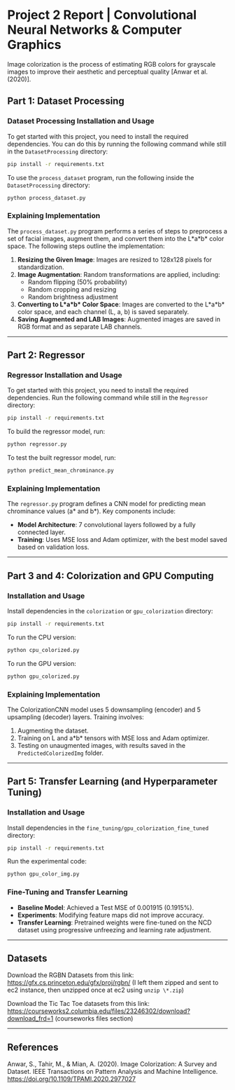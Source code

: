 # Project 2 Report | Convolutional Neural Networks & Computer Graphics
Image colorization is the process of estimating RGB colors for grayscale images to
improve their aesthetic and perceptual quality [Anwar et al.(2020)]. 

## Part 1: Dataset Processing

### Dataset Processing Installation and Usage
To get started with this project, you need to install the required dependencies. You can do this by running the following command while still in the `DatasetProcessing` directory:

```bash
pip install -r requirements.txt
```

To use the `process_dataset` program, run the following inside the `DatasetProcessing` directory:

```bash
python process_dataset.py
```

### Explaining Implementation
The `process_dataset.py` program performs a series of steps to preprocess a set of facial images, augment them, and convert them into the L\*a\*b\* color space. The following steps outline the implementation:

1. **Resizing the Given Image**: Images are resized to 128x128 pixels for standardization.
2. **Image Augmentation**: Random transformations are applied, including:
   - Random flipping (50% probability)
   - Random cropping and resizing
   - Random brightness adjustment
3. **Converting to L\*a\*b\* Color Space**: Images are converted to the L\*a\*b\* color space, and each channel (L, a, b) is saved separately.
4. **Saving Augmented and LAB Images**: Augmented images are saved in RGB format and as separate LAB channels.

---

## Part 2: Regressor

### Regressor Installation and Usage
To get started with this project, you need to install the required dependencies. Run the following command while still in the `Regressor` directory:

```bash
pip install -r requirements.txt
```

To build the regressor model, run:

```bash
python regressor.py
```

To test the built regressor model, run:

```bash
python predict_mean_chrominance.py
```

### Explaining Implementation
The `regressor.py` program defines a CNN model for predicting mean chrominance values (a\* and b\*). Key components include:
- **Model Architecture**: 7 convolutional layers followed by a fully connected layer.
- **Training**: Uses MSE loss and Adam optimizer, with the best model saved based on validation loss.

---

## Part 3 and 4: Colorization and GPU Computing

### Installation and Usage
Install dependencies in the `colorization` or `gpu_colorization` directory:

```bash
pip install -r requirements.txt
```

To run the CPU version:

```bash
python cpu_colorized.py
```

To run the GPU version:

```bash
python gpu_colorized.py
```

### Explaining Implementation
The ColorizationCNN model uses 5 downsampling (encoder) and 5 upsampling (decoder) layers. Training involves:
1. Augmenting the dataset.
2. Training on L and a\*b\* tensors with MSE loss and Adam optimizer.
3. Testing on unaugmented images, with results saved in the `PredictedColorizedImg` folder.

---

## Part 5: Transfer Learning (and Hyperparameter Tuning)

### Installation and Usage
Install dependencies in the `fine_tuning/gpu_colorization_fine_tuned` directory:

```bash
pip install -r requirements.txt
```

Run the experimental code:

```bash
python gpu_color_img.py
```

### Fine-Tuning and Transfer Learning
- **Baseline Model**: Achieved a Test MSE of 0.001915 (0.1915%).
- **Experiments**: Modifying feature maps did not improve accuracy.
- **Transfer Learning**: Pretrained weights were fine-tuned on the NCD dataset using progressive unfreezing and learning rate adjustment.

---


## Datasets 
Download the RGBN Datasets from this link: https://gfx.cs.princeton.edu/gfx/proj/rgbn/ (I left them zipped and sent to ec2 instance, then unzipped once at ec2 using ```unzip \*.zip```)

Download the Tic Tac Toe datasets from this link: https://courseworks2.columbia.edu/files/23246302/download?download_frd=1 (courseworks files section)

---

## References
Anwar, S., Tahir, M., & Mian, A. (2020). Image Colorization: A Survey and Dataset. IEEE Transactions on Pattern Analysis and Machine Intelligence. https://doi.org/10.1109/TPAMI.2020.2977027
